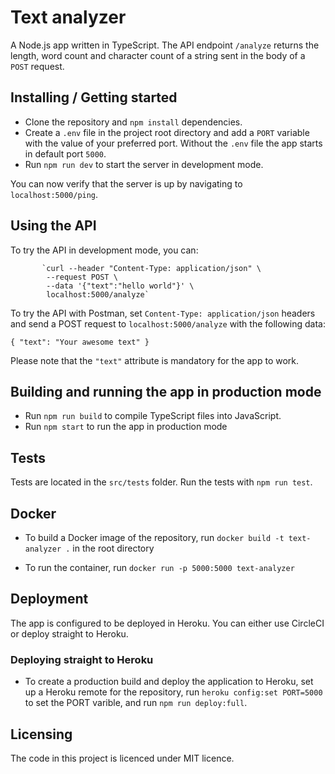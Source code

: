 # Text analyzer

A Node.js app written in TypeScript. The API endpoint `/analyze` returns the length, word count and character count of a string sent in the body of a `POST` request.

## Installing / Getting started

- Clone the repository and `npm install` dependencies.
- Create a `.env` file in the project root directory and add a `PORT` variable with the value of your preferred port. Without the `.env` file the app starts in default port `5000`.
- Run `npm run dev` to start the server in development mode.

You can now verify that the server is up by navigating to `localhost:5000/ping`.

## Using the API

To try the API in development mode, you can:

           `curl --header "Content-Type: application/json" \
            --request POST \
            --data '{"text":"hello world"}' \
            localhost:5000/analyze`

To try the API with Postman, set `Content-Type: application/json` headers and send a POST request to `localhost:5000/analyze` with the following data:

`{ "text": "Your awesome text" }`

Please note that the `"text"` attribute is mandatory for the app to work.

## Building and running the app in production mode

- Run `npm run build` to compile TypeScript files into JavaScript.
- Run `npm start` to run the app in production mode

## Tests

Tests are located in the `src/tests` folder. Run the tests with `npm run test`.

## Docker

- To build a Docker image of the repository, run `docker build -t text-analyzer .` in the root directory

- To run the container, run `docker run -p 5000:5000 text-analyzer`

## Deployment

The app is configured to be deployed in Heroku. You can either use CircleCI or deploy straight to Heroku.

### Deploying straight to Heroku

- To create a production build and deploy the application to Heroku, set up a Heroku remote for the repository, run `heroku config:set PORT=5000` to set the PORT varible, and run `npm run deploy:full`.

## Licensing

The code in this project is licenced under MIT licence.
